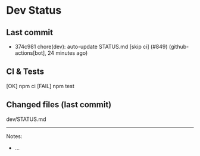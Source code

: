 # Dev Status

## Last commit
- 374c981 chore(dev): auto-update STATUS.md [skip ci] (#849) (github-actions[bot], 24 minutes ago)
## CI & Tests
[OK] npm ci
[FAIL] npm test

## Changed files (last commit)
dev/STATUS.md

---
Notes:
- ...
